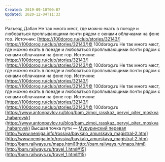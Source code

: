 ```yaml
---
Created: 2019-09-10T00:07
Updated: 2020-12-04T11:33
---
```

Разъезд Дабан
Не так много мест, где можно ехать в поезде и любоваться проплывающими почти рядом с окнами облачками на фоне гор. Источник: [https://100dorog.ru/club/stories/32143/](https://100dorog.ru/club/stories/32143/)© 100dorog.ru
Не так много мест, где можно ехать в поезде и любоваться проплывающими почти рядом с окнами облачками на фоне гор. Источник: [https://100dorog.ru/club/stories/32143/](https://100dorog.ru/club/stories/32143/)© 100dorog.ru
Не так много мест, где можно ехать в поезде и любоваться проплывающими почти рядом с окнами облачками на фоне гор. Источник: [https://100dorog.ru/club/stories/32143/](https://100dorog.ru/club/stories/32143/)© 100dorog.ru
Не так много мест, где можно ехать в поезде и любоваться проплывающими почти рядом с окнами облачками на фоне гор. Источник: [https://100dorog.ru/club/stories/32143/](https://100dorog.ru/club/stories/32143/)© 100dorog.ru
[https://www.antonpavlov.ru/blog/bam_zimoj_rasskaz_pervyj_piter_moskva_habarovsk](https://www.antonpavlov.ru/blog/bam_zimoj_rasskaz_pervyj_piter_moskva_habarovsk)
Высшая точка пути — [Муруринский перевал](https://ru.wikipedia.org/w/index.php?title=%D0%9C%D1%83%D1%80%D1%83%D1%80%D0%B8%D0%BD%D1%81%D0%BA%D0%B8%D0%B9_%D0%BF%D0%B5%D1%80%D0%B5%D0%B2%D0%B0%D0%BB&action=edit&redlink=1)
[http://www.nemiga.info/rossiya/baykalo_amurskaya_magistral-2.htm](http://www.nemiga.info/rossiya/baykalo_amurskaya_magistral-2.htm)
[http://bam.railways.ru/maps.html](http://bam.railways.ru/maps.html)
[http://bam.railways.ru/travel_1.html#15](http://bam.railways.ru/travel_1.html#15)